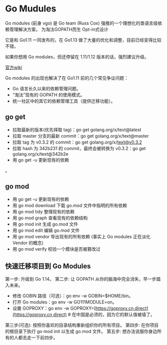 # Go Mudules

Go modules \(前身 vgo\) 是 Go team \(Russ Cox\) 强推的一个理想化的类语言级依赖管理解决方案， 为淘汰GOPATH而生 Opt-in式设计

它是和 Go1.11 一同发布的，在 Go1.13 做了大量的优化和调整，目前已经变得比较不错，

如果你想用 Go modules，但还停留在 1.11/1.12 版本的话，强烈建议升级。

[官方wiki](https://github.com/golang/go/wiki/Modules)

Go modules 的出现也解决了在 Go1.11 前的几个常见争议问题：

* Go 语言长久以来的依赖管理问题。
* “淘汰”现有的 GOPATH 的使用模式。
* 统一社区中的其它的依赖管理工具（提供迁移功能）。

## go get

* 拉取最新的版本\(优先择取 tag\)：go get golang.org/x/text@latest
* 拉取 master 分支的最新 commit：go get golang.org/x/text@master
* 拉取 tag 为 v0.3.2 的 commit：go get golang.org/x/text@v0.3.2
* 拉取 hash 为 342b231 的 commit，最终会被转换为 v0.3.2：go get golang.org/x/text@342b2e
* 用 go get -u 更新现有的依赖

。

## go mod

* 用 go get -u 更新现有的依赖
* 用 go mod download 下载 go.mod 文件中指明的所有依赖
* 用 go mod tidy 整理现有的依赖
* 用 go mod graph 查看现有的依赖结构
* 用 go mod init 生成 go.mod 文件
* 用 go mod edit 编辑 go.mod 文件
* 用 go mod vendor 导出现有的所有依赖 \(事实上 Go modules 正在淡化 Vendor 的概念\)
* 用 go mod verify 校验一个模块是否被篡改过

## 快速迁移项目到 Go Modules

第一步: 升级到 Go 1.14。 第二步: 让 GOPATH 从你的脑海中完全消失，早一步踏入未来。

* 修改 GOBIN 路径（可选）：go env -w GOBIN=$HOME/bin。
* 打开 Go modules：go env -w GO111MODULE=on。
* 设置 GOPROXY：go env -w GOPROXY=[https://goproxy.cn,direct](https://goproxy.cn,direct) \# 在中国是必须的，因为它的默认值被墙了。

第三步\(可选\): 按照你喜欢的目录结构重新组织你的所有项目。 第四步: 在你项目的根目录下执行 go mod init  以生成 go.mod 文件。 第五步: 想办法说服你身边所有的人都去走一下前四步。

